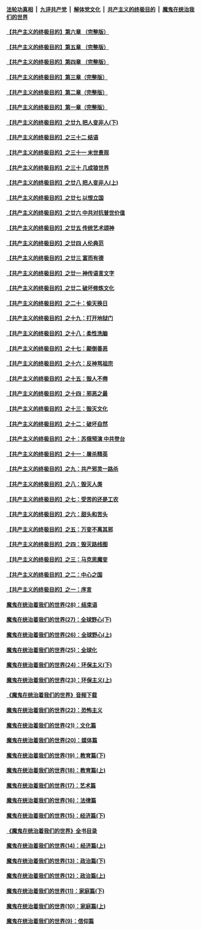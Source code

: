 ####  [法轮功真相](../../../../basic/blob/master/README.md?t=02200239) &nbsp;|&nbsp; [九评共产党](../../../../9ping.md/blob/master/README.md?t=02200239) &nbsp;|&nbsp; [解体党文化](../../../../jtdwh.md/blob/master/README.md?t=02200239)  &nbsp;|&nbsp; [共产主义的终极目的](../../../../gczydzjmd.md/blob/master/README.md?t=02200239) &nbsp;|&nbsp; [魔鬼在统治我们的世界](../../../../mgztzwmdsj.md/blob/master/README.md?t=02200239) 

#### [【共产主义的终极目的】第六章 （完整版）](../pages/nsc422/n11428913.md?t=02200239) 

#### [【共产主义的终极目的】第五章 （完整版）](../pages/nsc422/n11428912.md?t=02200239) 

#### [【共产主义的终极目的】第四章 （完整版）](../pages/nsc422/n11428907.md?t=02200239) 

#### [【共产主义的终极目的】第三章（完整版）](../pages/nsc422/n11428848.md?t=02200239) 

#### [【共产主义的终极目的】第二章（完整版）](../pages/nsc422/n11428831.md?t=02200239) 

#### [【共产主义的终极目的】第一章（完整版）](../pages/nsc422/n11417651.md?t=02200239) 

#### [【共产主义的终极目的】之廿九 把人变非人(下)](../pages/nsc422/n11344140.md?t=02200239) 

#### [【共产主义的终极目的】之三十二 结语](../pages/nsc422/n11360535.md?t=02200239) 

#### [【共产主义的终极目的】之三十一 末世景观](../pages/nsc422/n11351129.md?t=02200239) 

#### [【共产主义的终极目的】之三十 几成狼世界](../pages/nsc422/n11348280.md?t=02200239) 

#### [【共产主义的终极目的】之廿八 把人变非人(上)](../pages/nsc422/n11340492.md?t=02200239) 

#### [【共产主义的终极目的】之廿七 以恨立国](../pages/nsc422/n11336944.md?t=02200239) 

#### [【共产主义的终极目的】之廿六 中共对抗普世价值](../pages/nsc422/n11324785.md?t=02200239) 

#### [【共产主义的终极目的】之廿五 传统艺术颂神](../pages/nsc422/n11296396.md?t=02200239) 

#### [【共产主义的终极目的】之廿四 人伦典范](../pages/nsc422/n11296397.md?t=02200239) 

#### [【共产主义的终极目的】之廿三 富而有德](../pages/nsc422/n11283598.md?t=02200239) 

#### [【共产主义的终极目的】之廿一 神传语言文字](../pages/nsc422/n11263265.md?t=02200239) 

#### [【共产主义的终极目的】之廿二 破坏修炼文化](../pages/nsc422/n11245728.md?t=02200239) 

#### [【共产主义的终极目的】之二十：偷天换日](../pages/nsc422/n11238846.md?t=02200239) 

#### [【共产主义的终极目的】之十九：打开地狱门](../pages/nsc422/n11206376.md?t=02200239) 

#### [【共产主义的终极目的】之十八：柔性洗脑](../pages/nsc422/n11199994.md?t=02200239) 

#### [【共产主义的终极目的】之十七：颠倒善恶](../pages/nsc422/n11179782.md?t=02200239) 

#### [【共产主义的终极目的】之十六：反神骂祖宗](../pages/nsc422/n11166798.md?t=02200239) 

#### [【共产主义的终极目的】之十五：毁人不倦](../pages/nsc422/n11166792.md?t=02200239) 

#### [【共产主义的终极目的】之十四：邪恶之最](../pages/nsc422/n11150249.md?t=02200239) 

#### [【共产主义的终极目的】之十三：毁灭文化](../pages/nsc422/n11135227.md?t=02200239) 

#### [【共产主义的终极目的】之十二：破坏自然](../pages/nsc422/n11135214.md?t=02200239) 

#### [【共产主义的终极目的】之十：苏俄预演 中共登台](../pages/nsc422/n11118424.md?t=02200239) 

#### [【共产主义的终极目的】之十一：屠杀精英](../pages/nsc422/n11118442.md?t=02200239) 

#### [【共产主义的终极目的】之九：共产邪灵一路杀](../pages/nsc422/n11114139.md?t=02200239) 

#### [【共产主义的终极目的】之八：毁灭人类](../pages/nsc422/n11108503.md?t=02200239) 

#### [【共产主义的终极目的】之七：受苦的还是工农](../pages/nsc422/n11101809.md?t=02200239) 

#### [【共产主义的终极目的】之六：甜头和苦头](../pages/nsc422/n11096971.md?t=02200239) 

#### [【共产主义的终极目的】之五：万变不离其邪](../pages/nsc422/n11091285.md?t=02200239) 

#### [【共产主义的终极目的】之四：毁灭路线图](../pages/nsc422/n11086284.md?t=02200239) 

#### [【共产主义的终极目的】之三：马克思魔变](../pages/nsc422/n11061941.md?t=02200239) 

#### [【共产主义的终极目的】之二：中心之国](../pages/nsc422/n11047728.md?t=02200239) 

#### [【共产主义的终极目的】之一：序言](../pages/nsc422/n11086077.md?t=02200239) 

#### [魔鬼在统治着我们的世界(28)：结束语](../pages/nsc422/n10936246.md?t=02200239) 

#### [魔鬼在统治着我们的世界(27)：全球野心(下)](../pages/nsc422/n10928319.md?t=02200239) 

#### [魔鬼在统治着我们的世界(26)：全球野心(上)](../pages/nsc422/n10900318.md?t=02200239) 

#### [魔鬼在统治着我们的世界(25)：全球化](../pages/nsc422/n10788205.md?t=02200239) 

#### [魔鬼在统治着我们的世界(24)：环保主义(下)](../pages/nsc422/n10695307.md?t=02200239) 

#### [魔鬼在统治着我们的世界(23)：环保主义(上)](../pages/nsc422/n10688613.md?t=02200239) 

#### [《魔鬼在统治着我们的世界》音频下载](../pages/nsc422/n10635553.md?t=02200239) 

#### [魔鬼在统治着我们的世界(22)：恐怖主义](../pages/nsc422/n10614727.md?t=02200239) 

#### [魔鬼在统治着我们的世界(21)：文化篇](../pages/nsc422/n10597706.md?t=02200239) 

#### [魔鬼在统治着我们的世界(20)：媒体篇](../pages/nsc422/n10586579.md?t=02200239) 

#### [魔鬼在统治着我们的世界(19)：教育篇(下)](../pages/nsc422/n10564808.md?t=02200239) 

#### [魔鬼在统治着我们的世界(18)：教育篇(上)](../pages/nsc422/n10526970.md?t=02200239) 

#### [魔鬼在统治着我们的世界(17)：艺术篇](../pages/nsc422/n10499093.md?t=02200239) 

#### [魔鬼在统治着我们的世界(16)：法律篇](../pages/nsc422/n10485969.md?t=02200239) 

#### [魔鬼在统治着我们的世界(15)：经济篇(下)](../pages/nsc422/n10469975.md?t=02200239) 

#### [《魔鬼在统治着我们的世界》全书目录](../pages/nsc422/n10464261.md?t=02200239) 

#### [魔鬼在统治着我们的世界(14)：经济篇(上)](../pages/nsc422/n10457370.md?t=02200239) 

#### [魔鬼在统治着我们的世界(13)：政治篇(下)](../pages/nsc422/n10448270.md?t=02200239) 

#### [魔鬼在统治着我们的世界(12)：政治篇(上)](../pages/nsc422/n10444576.md?t=02200239) 

#### [魔鬼在统治着我们的世界(11)：家庭篇(下)](../pages/nsc422/n10440961.md?t=02200239) 

#### [魔鬼在统治着我们的世界(10)：家庭篇(上)](../pages/nsc422/n10435448.md?t=02200239) 

#### [魔鬼在统治着我们的世界(9)：信仰篇](../pages/nsc422/n10432159.md?t=02200239) 

